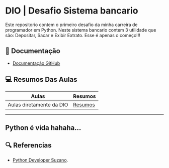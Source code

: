 # DIO | Desafio Sistema bancario 

Este repositorio contem o primeiro desafio da minha carreira de programador em Python.
Neste sistema bancario contem 3 utilidade que são: Depositar, Sacar e Exibir Extrato.
Esse é apenas o começo!!!

## 📖 Documentação

- [Documentação GitHub](https://github.com/Antuness01/Desafio_Sistema_Bancario)

## 💻 Resumos Das Aulas

| Aulas | Resumos |
| ----- | ------- |
| Aulas diretamente da DIO | [Resumos]() |

---

Python é vida hahaha...
---

## 🔍 Referencias
- [Python Developer Suzano](https://web.dio.me/track/suzano-python-developer).

